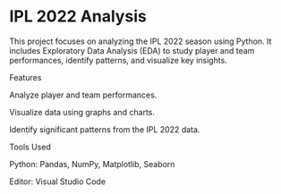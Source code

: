 # IPL 2022 Analysis

This project focuses on analyzing the IPL 2022 season using Python. It includes Exploratory Data Analysis (EDA) to study player and team performances, identify patterns, and visualize key insights.

Features

Analyze player and team performances.

Visualize data using graphs and charts.

Identify significant patterns from the IPL 2022 data.

Tools Used

Python: Pandas, NumPy, Matplotlib, Seaborn

Editor: Visual Studio Code
